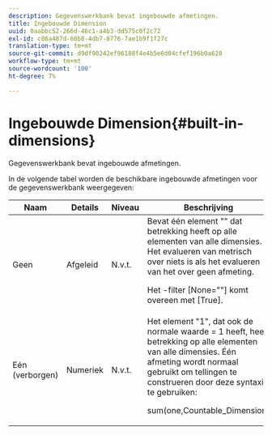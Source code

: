 ```yaml
---
description: Gegevenswerkbank bevat ingebouwde afmetingen.
title: Ingebouwde Dimension
uuid: 0aabbc52-266d-46c1-a4b3-dd575c0f2c72
exl-id: c08a487d-60b8-4db7-8776-7ae1b9f1f27c
translation-type: tm+mt
source-git-commit: d9df90242ef96188f4e4b5e6d04cfef196b0a628
workflow-type: tm+mt
source-wordcount: '100'
ht-degree: 7%

---
```


# Ingebouwde Dimension{#built-in-dimensions}

Gegevenswerkbank bevat ingebouwde afmetingen.

In de volgende tabel worden de beschikbare ingebouwde afmetingen voor de gegevenswerkbank weergegeven:

<table id="table_40796088B3484F98889859C59D525AD7"> 
 <thead> 
  <tr> 
   <th colname="col1" class="entry"> Naam </th> 
   <th colname="col2" class="entry"> Details </th> 
   <th colname="col3" class="entry"> Niveau </th> 
   <th colname="col4" class="entry"> Beschrijving </th> 
  </tr> 
 </thead>
 <tbody> 
  <tr> 
   <td colname="col1"> Geen </td> 
   <td colname="col2"> Afgeleid </td> 
   <td colname="col3"> N.v.t. </td> 
   <td colname="col4">Bevat één element "" dat betrekking heeft op alle elementen van alle dimensies. Het evalueren van metrisch over niets is als het evalueren van het over geen afmeting. <p>Het <span class="filepath">-filter [None=""]</span> komt overeen met <span class="filepath"> [True]</span>. </p></td> 
  </tr> 
  <tr> 
   <td colname="col1"> Eén (verborgen) </td> 
   <td colname="col2"> Numeriek </td> 
   <td colname="col3"> N.v.t. </td> 
   <td colname="col4">Het element "1", dat ook de normale waarde <span class="filepath"> = 1</span> heeft, heeft betrekking op alle elementen van alle dimensies. Één afmeting wordt normaal gebruikt om tellingen te construeren door deze syntaxis te gebruiken: <p><span class="filepath"> sum(one,Countable_Dimension)</span></p></td> 
  </tr> 
 </tbody> 
</table>
